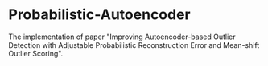 # Probabilistic-Autoencoder
The implementation of paper "Improving Autoencoder-based Outlier Detection with Adjustable Probabilistic Reconstruction Error and Mean-shift Outlier Scoring".
